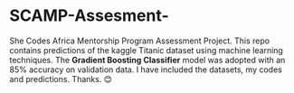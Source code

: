 # SCAMP-Assesment-
She Codes Africa Mentorship Program Assessment Project. 
This repo contains predictions of the kaggle Titanic dataset
using machine learning techniques. 
The **Gradient Boosting Classifier** model was adopted with an
85% accuracy on validation data. 
I have included the datasets, my codes and predictions. 
Thanks. 😊
